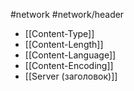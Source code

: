 #network #network/header

- [[Content-Type]]
- [[Content-Length]]
- [[Content-Language]]
- [[Content-Encoding]]
- [[Server (заголовок)]]
